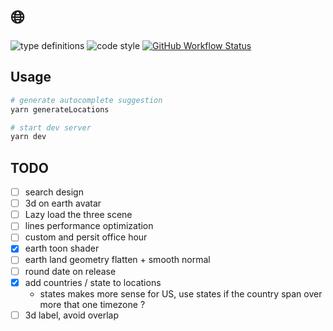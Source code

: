 # 🌐

![type definitions](https://img.shields.io/npm/types/typescript?style=flat-square)
![code style](https://img.shields.io/badge/code_style-prettier-ff69b4.svg?style=flat-square)
[![GitHub Workflow Status](https://img.shields.io/github/workflow/status/platane/my-scattered-team/test?label=test&style=flat-square)](https://github.com/Platane/my-scattered-team/actions/workflows/main.yml)

## Usage

```sh
# generate autocomplete suggestion
yarn generateLocations

# start dev server
yarn dev
```

## TODO

- [ ] search design
- [ ] 3d on earth avatar
- [ ] Lazy load the three scene
- [ ] lines performance optimization
- [ ] custom and persit office hour
- [x] earth toon shader
- [ ] earth land geometry flatten + smooth normal
- [ ] round date on release
- [x] add countries / state to locations
  - states makes more sense for US, use states if the country span over more that one timezone ?
- [ ] 3d label, avoid overlap
